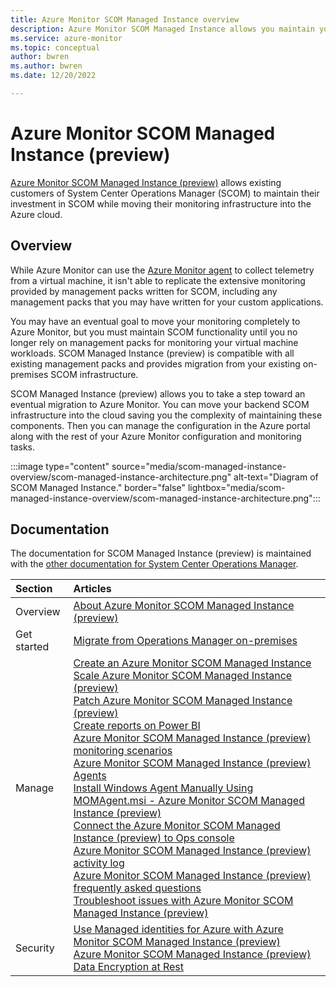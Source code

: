 ```yaml
---
title: Azure Monitor SCOM Managed Instance overview
description: Azure Monitor SCOM Managed Instance allows you maintain your investment in your existing System Center Operations Manager (SCOM) environment while moving your monitoring infrastructure into the Azure cloud.
ms.service: azure-monitor
ms.topic: conceptual
author: bwren
ms.author: bwren
ms.date: 12/20/2022

---
```


# Azure Monitor SCOM Managed Instance (preview)

[Azure Monitor SCOM Managed Instance (preview)](/system-center/scom/operations-manager-managed-instance-overview) allows existing customers of System Center Operations Manager (SCOM) to maintain their investment in SCOM while moving their monitoring infrastructure into the Azure cloud.

## Overview

While Azure Monitor can use the [Azure Monitor agent](../agents/agents-overview.md) to collect telemetry from a virtual machine, it isn't able to replicate the extensive monitoring provided by management packs written for SCOM, including any management packs that you may have written for your custom applications. 

You may have an eventual goal to move your monitoring completely to Azure Monitor, but you must maintain SCOM functionality until you no longer rely on management packs for monitoring your virtual machine workloads. SCOM Managed Instance (preview) is compatible with all existing management packs and provides migration from your existing on-premises SCOM infrastructure.

SCOM Managed Instance (preview) allows you to take a step toward an eventual migration to Azure Monitor. You can move your backend SCOM infrastructure into the cloud saving you the complexity of maintaining these components. Then you can manage the configuration in the Azure portal along with the rest of your Azure Monitor configuration and monitoring tasks.

:::image type="content" source="media/scom-managed-instance-overview/scom-managed-instance-architecture.png" alt-text="Diagram of SCOM Managed Instance." border="false" lightbox="media/scom-managed-instance-overview/scom-managed-instance-architecture.png":::


## Documentation
The documentation for SCOM Managed Instance (preview) is maintained with the [other documentation for System Center Operations Manager](/system-center/scom).


| Section | Articles |
|:---|:---|
| Overview | [About Azure Monitor SCOM Managed Instance (preview)](/system-center/scom/operations-manager-managed-instance-overview) |
| Get started | [Migrate from Operations Manager on-premises](/system-center/scom/migrate-to-operations-manager-managed-instance) |
| Manage | [Create an Azure Monitor SCOM Managed Instance](/system-center/scom/create-operations-manager-managed-instance)<br>[Scale Azure Monitor SCOM Managed Instance (preview)](/system-center/scom/scale-scom-managed-instance)<br>[Patch Azure Monitor SCOM Managed Instance (preview)](/system-center/scom/patch-scom-managed-instance)<br>[Create reports on Power BI](/system-center/scom/operations-manager-managed-instance-create-reports-on-power-bi)<br>[Azure Monitor SCOM Managed Instance (preview) monitoring scenarios](/system-center/scom/scom-managed-instance-monitoring-scenarios)<br>[Azure Monitor SCOM Managed Instance (preview) Agents](/system-center/scom/plan-planning-agent-deployment-scom-managed-instance)<br>[Install Windows Agent Manually Using MOMAgent.msi - Azure Monitor SCOM Managed Instance (preview)](/system-center/scom/manage-deploy-windows-agent-manually-scom-managed-instance)<br>[Connect the Azure Monitor SCOM Managed Instance (preview) to Ops console](/system-center/scom/connect-managed-instance-ops-console)<br>[Azure Monitor SCOM Managed Instance (preview) activity log](/system-center/scom/scom-mi-activity-log)<br>[Azure Monitor SCOM Managed Instance (preview) frequently asked questions](/system-center/scom/operations-manager-managed-instance-common-questions)<br>[Troubleshoot issues with Azure Monitor SCOM Managed Instance (preview)](/system-center/scom/troubleshoot-scom-managed-instance)
| Security | [Use Managed identities for Azure with Azure Monitor SCOM Managed Instance (preview)](/system-center/scom/use-managed-identities-with-scom-mi)<br>[Azure Monitor SCOM Managed Instance (preview) Data Encryption at Rest](/system-center/scom/scom-mi-data-encryption-at-rest) |